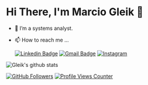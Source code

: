# Hi There, I'm Marcio Gleik 👋
- 🌱 I’m a systems analyst.
- 📫 How to reach me ...

  [![Linkedin Badge](https://img.shields.io/badge/-LinkedIn-blue?style=flat-square&logo=Linkedin&logoColor=white&link=https://www.linkedin.com/in/marciogleikdev/)](https://www.linkedin.com/in/marciogleikdev/)
[![Gmail Badge](https://img.shields.io/badge/-Gmail-c14438?style=flat-square&logo=Gmail&logoColor=white&link=mailto:devgleik@gmail.com)](mailto:devgleik@gmail.com)
[![Instagram](https://img.shields.io/badge/Instagram-E1306C?style=flat-square&logo=instagram&logoColor=white)](https://www.instagram.com/marciogleik/)




![Gleik's github stats](https://github-readme-stats.vercel.app/api?username=Diego-rosas&show_icons=true&theme=tokyonight)

[![GitHub Followers](https://img.shields.io/github/followers/marciogleik?style=flat&labelColor=0D0D0D&logo=Github&Color=white)](https://github.com/OtacilioN)
[![Profile Views Counter](https://komarev.com/ghpvc/?username=Marcio-Gleik&color=blue)](https://github.com/antonkomarev/github-profile-views-counter)
